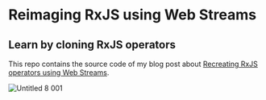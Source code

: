 # Reimaging RxJS using Web Streams
## Learn by cloning RxJS operators

This repo contains the source code of my blog post about [Recreating RxJS operators using Web Streams](https://blog.erickwendel.com.br/reimaging-rxjs-using-web-streams).

![Untitled 8 001](https://github.com/ErickWendel/rxjs-operators-clone/assets/8060102/a84307fc-483b-4a1a-87c0-5bc50364966c)
